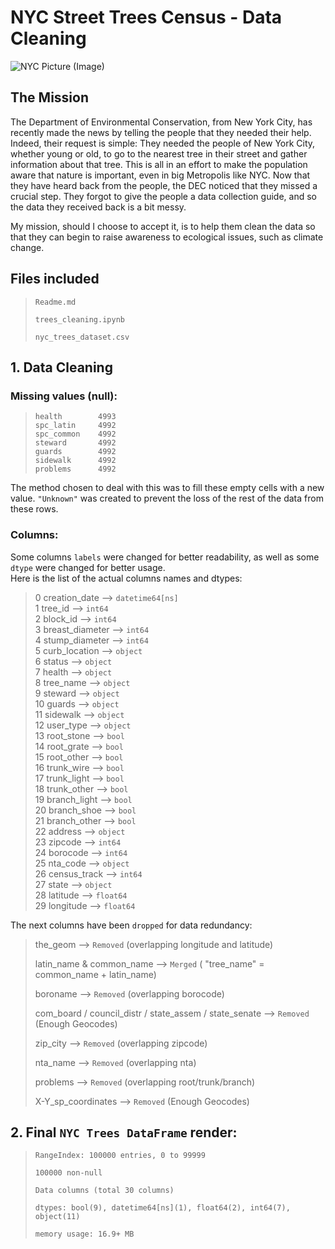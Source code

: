 # NYC Street Trees Census - Data Cleaning

![NYC Picture (Image)](https://imgs.6sqft.com/wp-content/uploads/2015/04/21000922/MAPS-by-Jill-Hubley-Explore-NYC-Street-Trees-by-Species-4.png)

## The Mission

The Department of Environmental Conservation, from New York City, has recently made the news by telling the people that they needed their help. 
Indeed, their request is simple: They needed the people of New York City, whether young or old, to go to the nearest tree in their street and gather information about that tree.
This is all in an effort to make the population aware that nature is important, even in big Metropolis like NYC. Now that they have heard back from the people, the DEC noticed that they missed a crucial step. 
They forgot to give the people a data collection guide, and so the data they received back is a bit messy.

My mission, should I choose to accept it, is to help them clean the data so that they can begin to raise awareness to ecological issues, such as climate change.

## Files included

>
>`Readme.md`
>
> `trees_cleaning.ipynb`
>
> `nyc_trees_dataset.csv`

## 1. Data Cleaning

### Missing values (null):

>`health        4993`<br/>
>`spc_latin     4992`<br/>
>`spc_common    4992`<br/>
>`steward       4992`<br/>
>`guards        4992`<br/>
>`sidewalk      4992`<br/>
>`problems      4992`<br/>

The method chosen to deal with this was to fill these empty cells with a new value.
`"Unknown"` was created to prevent the loss of the rest of the data from these rows.

### Columns:

Some columns `labels` were changed for better readability, as well as some `dtype` were changed for better usage.<br/>
Here is the list of the actual columns names and dtypes:

>0   creation_date --> `datetime64[ns]`<br/>
>1   tree_id --> `int64`<br/>
>2   block_id --> `int64`<br/>
>3   breast_diameter --> `int64`<br/>
>4   stump_diameter --> `int64`<br/>
>5   curb_location --> `object`<br/> 
>6   status --> `object`<br/>
>7   health --> `object`<br/>
>8   tree_name --> `object`<br/>
>9   steward --> `object`<br/>
>10  guards --> `object`<br/>
>11  sidewalk --> `object`<br/>
>12  user_type --> `object`<br/>
>13  root_stone --> `bool`<br/>
>14  root_grate --> `bool`<br/>
>15  root_other --> `bool`<br/>
>16  trunk_wire --> `bool`<br/>
>17  trunk_light --> `bool`<br/>
>18  trunk_other --> `bool`<br/>
>19  branch_light  --> `bool`<br/>
>20  branch_shoe --> `bool`<br/>
>21  branch_other --> `bool`<br/>
>22  address --> `object`<br/>
>23  zipcode --> `int64`<br/>
>24  borocode --> `int64`<br/>
>25  nta_code --> `object`<br/>
>26  census_track --> `int64`<br/>
>27  state --> `object`<br/>
>28  latitude --> `float64`<br/>
>29  longitude --> `float64`<br/>



The next columns have been `dropped` for data redundancy:

>the_geom --> `Removed` (overlapping longitude and latitude)
>
>latin_name & common_name --> `Merged` ( "tree_name" = common_name + latin_name)
>
>boroname --> `Removed` (overlapping borocode)
>
>com_board / council_distr / state_assem / state_senate --> `Removed` (Enough Geocodes)
>
>zip_city --> `Removed` (overlapping zipcode)
>
>nta_name --> `Removed` (overlapping nta)
>
> problems --> `Removed` (overlapping root/trunk/branch)
>
>X-Y_sp_coordinates --> `Removed` (Enough Geocodes)

## 2. Final `NYC Trees DataFrame` render:

>`RangeIndex: 100000 entries, 0 to 99999`
>
>`100000 non-null`
>
>`Data columns (total 30 columns)`
>
>`dtypes: bool(9), datetime64[ns](1), float64(2), int64(7), object(11)`
>
>`memory usage: 16.9+ MB`
